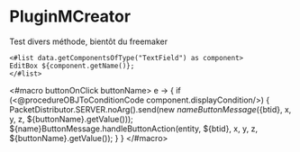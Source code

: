 # PluginMCreator

Test divers méthode, bientôt du freemaker


	<#list data.getComponentsOfType("TextField") as component>
	EditBox ${component.getName()};
	</#list>



<#macro buttonOnClick buttonName>
    e -> {
        if (<@procedureOBJToConditionCode component.displayCondition/>) {
            PacketDistributor.SERVER.noArg().send(new ${name}ButtonMessage(${btid}, x, y, z, ${buttonName}.getValue()));
            ${name}ButtonMessage.handleButtonAction(entity, ${btid}, x, y, z, ${buttonName}.getValue());
        }
    }
</#macro>
